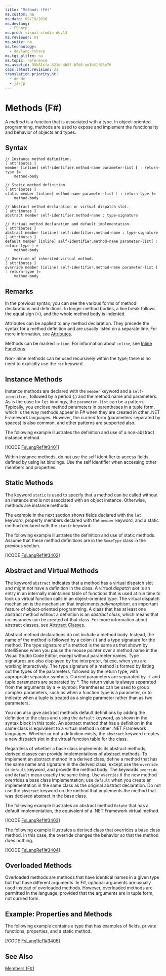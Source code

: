 ```yaml
---
title: "Methods (F#)"
ms.custom: na
ms.date: 09/19/2016
ms.devlang: 
  - FSharp
ms.prod: visual-studio-dev14
ms.reviewer: na
ms.suite: na
ms.technology: 
  - devlang-fsharp
ms.tgt_pltfrm: na
ms.topic: reference
ms.assetid: 35b81cfa-821d-4b85-b7d6-ee3b61f88e70
caps.latest.revision: 31
translation.priority.ht: 
  - de-de
  - ja-jp
---
```

# Methods (F#)
A *method* is a function that is associated with a type. In object-oriented programming, methods are used to expose and implement the functionality and behavior of objects and types.  
  
## Syntax  
  
```  
// Instance method definition.  
[ attributes ]  
member [inline] self-identifier.method-name parameter-list [ : return-type ]=  
    method-body  
  
// Static method definition.  
[ attributes ]  
static member [inline] method-name parameter-list [ : return-type ]=  
    method-body  
  
// Abstract method declaration or virtual dispatch slot.  
[ attributes ]  
abstract member self-identifier.method-name : type-signature  
  
// Virtual method declaration and default implementation.  
[ attributes ]  
abstract member [inline] self-identifier.method-name : type-signature  
[ attributes ]  
default member [inline] self-identifier.method-name parameter-list[ : return-type ] =  
    method-body  
  
// Override of inherited virtual method.  
[ attributes ]  
override member [inline] self-identifier.method-name parameter-list [ : return-type ]=  
    method-body  
```  
  
## Remarks  
 In the previous syntax, you can see the various forms of method declarations and definitions. In longer method bodies, a line break follows the equal sign (=), and the whole method body is indented.  
  
 Attributes can be applied to any method declaration. They precede the syntax for a method definition and are usually listed on a separate line. For more information, see [Attributes](../Topic/Attributes%20\(F%23\).md).  
  
 Methods can be marked `inline`. For information about `inline`, see [Inline Functions](../vs140/Inline-Functions--F#-.md).  
  
 Non-inline methods can be used recursively within the type; there is no need to explicitly use the `rec` keyword.  
  
## Instance Methods  
 Instance methods are declared with the `member` keyword and a `self-identifier`, followed by a period (.) and the method name and parameters. As is the case for `let` bindings, the `parameter-list` can be a pattern. Typically, you enclose method parameters in parentheses in a tuple form, which is the way methods appear in F# when they are created in other .NET Framework languages. However, the curried form (parameters separated by spaces) is also common, and other patterns are supported also.  
  
 The following example illustrates the definition and use of a non-abstract instance method.  
  
 [!CODE [FsLangRef1#3401](../CodeSnippet/VS_Snippets_Fsharp/fslangref1#3401)]  
  
 Within instance methods, do not use the self identifier to access fields defined by using let bindings. Use the self identifier when accessing other members and properties.  
  
## Static Methods  
 The keyword `static` is used to specify that a method can be called without an instance and is not associated with an object instance. Otherwise, methods are instance methods.  
  
 The example in the next section shows fields declared with the `let` keyword, property members declared with the `member` keyword, and a static method declared with the `static` keyword.  
  
 The following example illustrates the definition and use of static methods. Assume that these method definitions are in the `SomeType` class in the previous section.  
  
 [!CODE [FsLangRef1#3402](../CodeSnippet/VS_Snippets_Fsharp/fslangref1#3402)]  
  
## Abstract and Virtual Methods  
 The keyword `abstract` indicates that a method has a virtual dispatch slot and might not have a definition in the class. A *virtual dispatch slot* is an entry in an internally maintained table of functions that is used at run time to look up virtual function calls in an object-oriented type. The virtual dispatch mechanism is the mechanism that implements *polymorphism*, an important feature of object-oriented programming. A class that has at least one abstract method without a definition is an *abstract class*, which means that no instances can be created of that class. For more information about abstract classes, see [Abstract Classes](../vs140/Abstract-Classes--F#-.md).  
  
 Abstract method declarations do not include a method body. Instead, the name of the method is followed by a colon (:) and a type signature for the method. The type signature of a method is the same as that shown by IntelliSense when you pause the mouse pointer over a method name in the Visual Studio Code Editor, except without parameter names. Type signatures are also displayed by the interpreter, fsi.exe, when you are working interactively. The type signature of a method is formed by listing out the types of the parameters, followed by the return type, with appropriate separator symbols. Curried parameters are separated by -> and tuple parameters are separated by *. The return value is always separated from the arguments by a -> symbol. Parentheses can be used to group complex parameters, such as when a function type is a parameter, or to indicate when a tuple is treated as a single parameter rather than as two parameters.  
  
 You can also give abstract methods default definitions by adding the definition to the class and using the `default` keyword, as shown in the syntax block in this topic. An abstract method that has a definition in the same class is equivalent to a virtual method in other .NET Framework languages. Whether or not a definition exists, the `abstract` keyword creates a new dispatch slot in the virtual function table for the class.  
  
 Regardless of whether a base class implements its abstract methods, derived classes can provide implementations of abstract methods. To implement an abstract method in a derived class, define a method that has the same name and signature in the derived class, except use the `override` or `default` keyword, and provide the method body. The keywords `override` and `default` mean exactly the same thing. Use `override` if the new method overrides a base class implementation; use `default` when you create an implementation in the same class as the original abstract declaration. Do not use the `abstract` keyword on the method that implements the method that was declared abstract in the base class.  
  
 The following example illustrates an abstract method `Rotate` that has a default implementation, the equivalent of a .NET Framework virtual method.  
  
 [!CODE [FsLangRef1#3403](../CodeSnippet/VS_Snippets_Fsharp/fslangref1#3403)]  
  
 The following example illustrates a derived class that overrides a base class method. In this case, the override changes the behavior so that the method does nothing.  
  
 [!CODE [FsLangRef1#3404](../CodeSnippet/VS_Snippets_Fsharp/fslangref1#3404)]  
  
## Overloaded Methods  
 Overloaded methods are methods that have identical names in a given type but that have different arguments. In F#, optional arguments are usually used instead of overloaded methods. However, overloaded methods are permitted in the language, provided that the arguments are in tuple form, not curried form.  
  
## Example: Properties and Methods  
 The following example contains a type that has examples of fields, private functions, properties, and a static method.  
  
 [!CODE [FsLangRef1#3406](../CodeSnippet/VS_Snippets_Fsharp/fslangref1#3406)]  
  
## See Also  
 [Members (F#)](../vs140/Members--F#-.md)